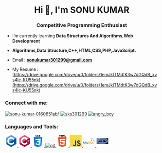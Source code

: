 

<h1 align="center">Hi 👋, I'm SONU KUMAR</h1>
<h3 align="center">Competitive Programming Enthusiast</h3>

- I’m currently learning **Data Structures And Algorithms,Web Development**

-  **Algorithms,Data Structure,C++,HTML,CSS,PHP,JavaScript.**

- Email : **sonukumar301299@gmail.com**

- My Resume : [https://drive.google.com/drive/u/0/folders/1emJklTMdtK3w7dGQdB_xvs4Ic-KU55nk](https://drive.google.com/drive/u/0/folders/1emJklTMdtK3w7dGQdB_xvs4Ic-KU55nk)

<h3 align="left">Connect with me:</h3>
<p align="left">
<a href="https://linkedin.com/in/sonu-kumar-0160651ab/" target="blank"><img align="center" src="https://raw.githubusercontent.com/rahuldkjain/github-profile-readme-generator/master/src/images/icons/Social/linked-in-alt.svg" alt="sonu-kumar-0160651ab/" height="30" width="40" /></a>
<a href="https://www.codechef.com/users/sks301299" target="blank"><img align="center" src="https://cdn.jsdelivr.net/npm/simple-icons@3.1.0/icons/codechef.svg" alt="sks301299" height="30" width="40" /></a>
<a href="https://codeforces.com/profile/angry_boy" target="blank"><img align="center" src="https://raw.githubusercontent.com/rahuldkjain/github-profile-readme-generator/master/src/images/icons/Social/codeforces.svg" alt="angry_boy" height="30" width="40" /></a>
</p>

<h3 align="left">Languages and Tools:</h3>
<p align="left"> <a href="https://www.cprogramming.com/" target="_blank" rel="noreferrer"> <img src="https://raw.githubusercontent.com/devicons/devicon/master/icons/c/c-original.svg" alt="c" width="40" height="40"/> </a> <a href="https://www.w3schools.com/cpp/" target="_blank" rel="noreferrer"> <img src="https://raw.githubusercontent.com/devicons/devicon/master/icons/cplusplus/cplusplus-original.svg" alt="cplusplus" width="40" height="40"/> </a> <a href="https://www.w3schools.com/css/" target="_blank" rel="noreferrer"> <img src="https://raw.githubusercontent.com/devicons/devicon/master/icons/css3/css3-original-wordmark.svg" alt="css3" width="40" height="40"/> </a> <a href="https://git-scm.com/" target="_blank" rel="noreferrer"> <img src="https://www.vectorlogo.zone/logos/git-scm/git-scm-icon.svg" alt="git" width="40" height="40"/> </a> <a href="https://www.w3.org/html/" target="_blank" rel="noreferrer"> <img src="https://raw.githubusercontent.com/devicons/devicon/master/icons/html5/html5-original-wordmark.svg" alt="html5" width="40" height="40"/> </a> <a href="https://developer.mozilla.org/en-US/docs/Web/JavaScript" target="_blank" rel="noreferrer"> <img src="https://raw.githubusercontent.com/devicons/devicon/master/icons/javascript/javascript-original.svg" alt="javascript" width="40" height="40"/> </a> <a href="https://www.mysql.com/" target="_blank" rel="noreferrer"> <img src="https://raw.githubusercontent.com/devicons/devicon/master/icons/mysql/mysql-original-wordmark.svg" alt="mysql" width="40" height="40"/> </a> <a href="https://www.php.net" target="_blank" rel="noreferrer"> <img src="https://raw.githubusercontent.com/devicons/devicon/master/icons/php/php-original.svg" alt="php" width="40" height="40"/> </a> </p>
